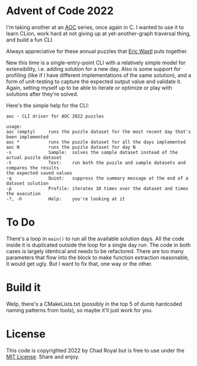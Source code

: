 # Advent of Code 2022 

I'm taking another at an [AOC](https://adventofcode.com/2022) series, once again in C. I wanted to use it to learn CLion, work hard at not giving up at yet-another-graph traversal thing, and build a fun CLI.

Always appreciative for these annual puzzles that [Eric Wastl](http://was.tl/) puts together.

New this time is a single-entry-point CLI with a relatively simple model for extensibility, i.e. adding solution for a new day. Also is some support for profiling (like if I have different implementations of the same solution), and a form of unit-testing to capture the expected output value and validate it. Again, setting myself up to be able to iterate or optimize or play with solutions after they're solved.

Here's the simple help for the CLI:

```
aoc - CLI driver for AOC 2022 puzzles

usage:
aoc (empty)     runs the puzzle dataset for the most recent day that's been implemented
aoc *           runs the puzzle dataset for all the days implemented
aoc N           runs the puzzle dataset for day N
-s              Sample:  solves the sample dataset instead of the actual puzzle dataset
-t              Test:    run both the puzzle and sample datasets and compares the results
the expected saved values
-q              Quiet:   suppress the summary message at the end of a dataset solution
-p              Profile: iterates 10 times over the dataset and times the execution
-?, -h          Help:    you're looking at it
```

# To Do
There's a loop in `main()` to run all the available solution days. All the code inside it is duplicated outside the loop for a single day run. The code in both cases is largely identical and needs to be refactored. There are too many parameters that flow into the block to make function extraction reasonable, it would get ugly. But I want to fix that, one way or the other.

# Build it

Welp, there's a CMakeLists.txt (possibly in the top 5 of dumb hardcoded naming patterns from tools), so maybe it'll just work for you.

# License

This code is copyrighted 2022 by Chad Royal but is free to use under the [MIT License](http://opensource.org/licenses/MIT). Share and enjoy.
